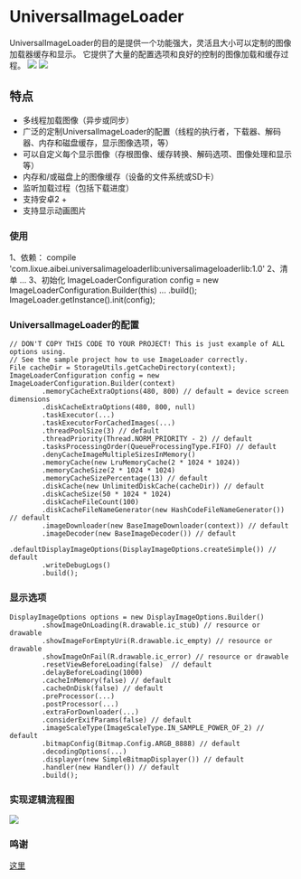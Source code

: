  
UniversalImageLoader
====================
  UniversalImageLoader的目的是提供一个功能强大，灵活且大小可以定制的图像加载器缓存和显示。
  它提供了大量的配置选项和良好的控制的图像加载和缓存过程。
 ![](https://github.com/heavenxue/UniversalImageLoader/raw/master/doc/show.png)
 ![](https://github.com/heavenxue/UniversalImageLoader/raw/master/doc/show2.png)
  
特点
---
  * 多线程加载图像（异步或同步）
  * 广泛的定制UniversalImageLoader的配置（线程的执行者，下载器、解码器、内存和磁盘缓存，显示图像选项，等）
  * 可以自定义每个显示图像（存根图像、缓存转换、解码选项、图像处理和显示等）
  * 内存和/或磁盘上的图像缓存（设备的文件系统或SD卡）
  * 监听加载过程（包括下载进度）
  * 支持安卓2 +
  * 支持显示动画图片
    
### 使用
  1、依赖：
    compile 'com.lixue.aibei.universalimageloaderlib:universalimageloaderlib:1.0'
  2、清单
    <manifest>
        <!-- Include following permission if you load images from Internet -->
        <uses-permission android:name="android.permission.INTERNET" />
        <!-- Include following permission if you want to cache images on SD card -->
        <uses-permission android:name="android.permission.WRITE_EXTERNAL_STORAGE" />
        ...
    </manifest>
  3、初始化
     ImageLoaderConfiguration config = new ImageLoaderConfiguration.Builder(this)
                ...
                .build();
            ImageLoader.getInstance().init(config);

### UniversalImageLoader的配置

    // DON'T COPY THIS CODE TO YOUR PROJECT! This is just example of ALL options using.
    // See the sample project how to use ImageLoader correctly.
    File cacheDir = StorageUtils.getCacheDirectory(context);
    ImageLoaderConfiguration config = new ImageLoaderConfiguration.Builder(context)
            .memoryCacheExtraOptions(480, 800) // default = device screen dimensions
            .diskCacheExtraOptions(480, 800, null)
            .taskExecutor(...)
            .taskExecutorForCachedImages(...)
            .threadPoolSize(3) // default
            .threadPriority(Thread.NORM_PRIORITY - 2) // default
            .tasksProcessingOrder(QueueProcessingType.FIFO) // default
            .denyCacheImageMultipleSizesInMemory()
            .memoryCache(new LruMemoryCache(2 * 1024 * 1024))
            .memoryCacheSize(2 * 1024 * 1024)
            .memoryCacheSizePercentage(13) // default
            .diskCache(new UnlimitedDiskCache(cacheDir)) // default
            .diskCacheSize(50 * 1024 * 1024)
            .diskCacheFileCount(100)
            .diskCacheFileNameGenerator(new HashCodeFileNameGenerator()) // default
            .imageDownloader(new BaseImageDownloader(context)) // default
            .imageDecoder(new BaseImageDecoder()) // default
            .defaultDisplayImageOptions(DisplayImageOptions.createSimple()) // default
            .writeDebugLogs()
            .build();

### 显示选项

    DisplayImageOptions options = new DisplayImageOptions.Builder()
            .showImageOnLoading(R.drawable.ic_stub) // resource or drawable
            .showImageForEmptyUri(R.drawable.ic_empty) // resource or drawable
            .showImageOnFail(R.drawable.ic_error) // resource or drawable
            .resetViewBeforeLoading(false)  // default
            .delayBeforeLoading(1000)
            .cacheInMemory(false) // default
            .cacheOnDisk(false) // default
            .preProcessor(...)
            .postProcessor(...)
            .extraForDownloader(...)
            .considerExifParams(false) // default
            .imageScaleType(ImageScaleType.IN_SAMPLE_POWER_OF_2) // default
            .bitmapConfig(Bitmap.Config.ARGB_8888) // default
            .decodingOptions(...)
            .displayer(new SimpleBitmapDisplayer()) // default
            .handler(new Handler()) // default
            .build();
        
### 实现逻辑流程图
![](https://github.com/heavenxue/UniversalImageLoader/raw/master/doc/UIL_Flow.png)

### 鸣谢
[这里](https://github.com/nostra13/Android-Universal-Image-Loader)<br />
   